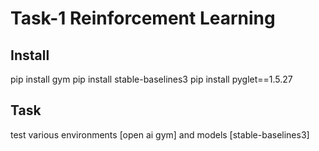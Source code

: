 # Task-1 Reinforcement Learning

## Install
pip install gym
pip install stable-baselines3
pip install pyglet==1.5.27

## Task
test various environments [open ai gym]  and models [stable-baselines3]

